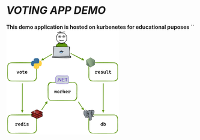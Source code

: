 # *VOTING APP DEMO*

**This demo application is hosted on kurbenetes for educational puposes**
``
<img src="./images/vote-app.png" width="300" alt="description of vote application">